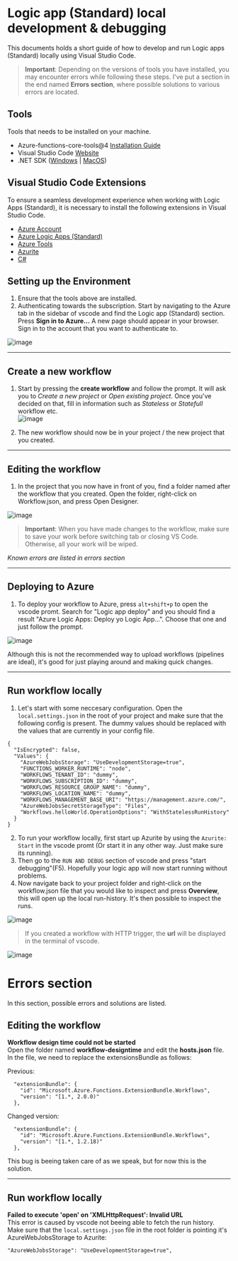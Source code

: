 # Logic app (Standard) local development & debugging 
This documents holds a short guide of how to develop and run Logic apps (Standard) locally using Visual Studio Code.

> **Important**: Depending on the versions of tools you have installed, you may encounter errors while following these steps. I've put a section in the end named **Errors section**, where possible solutions to various errors are located. 

## Tools
Tools that needs to be installed on your machine. 
- Azure-functions-core-tools@4 [Installation Guide](https://learn.microsoft.com/en-us/azure/azure-functions/functions-run-local?tabs=v4%2Cmacos%2Ccsharp%2Cportal%2Cbash)
- Visual Studio Code [Website](https://code.visualstudio.com/)
- .NET SDK ([Windows](https://dotnet.microsoft.com/en-us/download/visual-studio-sdks) | [MacOS](https://dotnet.microsoft.com/en-us/download))
  

## Visual Studio Code Extensions 
To ensure a seamless development experience when working with Logic Apps (Standard), it is necessary to install the following extensions in Visual Studio Code.
- [Azure Account](https://marketplace.visualstudio.com/items?itemName=ms-vscode.azure-account)
- [Azure Logic Apps (Standard)](https://marketplace.visualstudio.com/items?itemName=ms-azuretools.vscode-azurelogicapps)
- [Azure Tools](https://marketplace.visualstudio.com/items?itemName=ms-vscode.vscode-node-azure-pack)
- [Azurite](https://marketplace.visualstudio.com/items?itemName=Azurite.azurite)
- [C#](https://marketplace.visualstudio.com/items?itemName=ms-dotnettools.csharp)

## Setting up the Environment 
1. Ensure that the tools above are installed. 
2. Authenticating towards the subscription. Start by navigating to the Azure tab in the sidebar of vscode and find the Logic app (Standard) section. Press **Sign in to Azure...** A new page should appear in your browser. Sign in to the account that you want to authenticate to. 

![image](https://i.gyazo.com/cc1dfde58cc95f33827969e577035eb2.png)

---

## Create a new workflow 
1. Start by pressing the **create workflow** and follow the prompt. It will ask you to *Create a new project* or *Open existing project*. Once you've decided on that, fill in information such as *Stateless* or *Statefull* workflow etc.  
![image](https://i.gyazo.com/b346175af0cff160c236d6de52383252.png)

2. The new workflow should now be in your project / the new project that you created.

---

## Editing the workflow 
1. In the project that you now have in front of you, find a folder named after the workflow that you created. Open the folder, right-click on Workflow.json, and press Open Designer.

![image](https://i.gyazo.com/693e1564ac94505ae57064616c68ffa1.png)

> **Important**: When you have made changes to the workflow, make sure to save your work before switching tab or closing VS Code. Otherwise, all your work will be wiped.


*Known errors are listed in errors section*

---

## Deploying to Azure 
1. To deploy your workflow to Azure, press `alt+shift+p` to open the vscode promt. Search for "Logic app deploy" and you should find a result "Azure Logic Apps: Deploy yo Logic App...". Choose that one and just follow the prompt.

![image](https://i.gyazo.com/dd305d6d5e0b338f7ee088dc7d1ee34c.png)

Although this is not the recommended way to upload workflows (pipelines are ideal), it's good for just playing around and making quick changes. 

--- 

## Run workflow locally
1. Let's start with some neccesary configuration. Open the `local.settings.json` in the root of your project and make sure that the following config is present. The dummy values should be replaced with the values that are currently in your config file. 
```
{
  "IsEncrypted": false,
  "Values": {
    "AzureWebJobsStorage": "UseDevelopmentStorage=true",
    "FUNCTIONS_WORKER_RUNTIME": "node",
    "WORKFLOWS_TENANT_ID": "dummy",
    "WORKFLOWS_SUBSCRIPTION_ID": "dummy",
    "WORKFLOWS_RESOURCE_GROUP_NAME": "dummy",
    "WORKFLOWS_LOCATION_NAME": "dummy",
    "WORKFLOWS_MANAGEMENT_BASE_URI": "https://management.azure.com/",
    "AzureWebJobsSecretStorageType": "Files",
    "Workflows.helloWorld.OperationOptions": "WithStatelessRunHistory"
  }
}
```
2. To run your workflow locally, first start up Azurite by using the `Azurite: Start` in the vscode promt (Or start it in any other way. Just make sure its running).  
3. Then go to the `RUN AND DEBUG` section of vscode and press "start debugging"(F5). Hopefully your logic app will now start running without problems. 
4. Now navigate back to your project folder and right-click on the workflow.json file that you would like to inspect and press **Overview**, this will open up the local run-history. It's then possible to inspect the runs. 

![image](https://i.gyazo.com/b9d026c735c835343ed935c1339cab11.png)

> If you created a workflow with HTTP trigger, the **url** will be displayed in the terminal of vscode. 

![image](https://i.gyazo.com/c02a8ea20fb01106e5d26bda6817459d.png)


# Errors section 
In this section, possible errors and solutions are listed. 

## Editing the workflow 
**Workflow design time could not be started**  
Open the folder named **workflow-designtime** and edit the **hosts.json** file. In the file, we need to replace the extensionsBundle as follows: 

Previous:
```
  "extensionBundle": {
    "id": "Microsoft.Azure.Functions.ExtensionBundle.Workflows",
    "version": "[1.*, 2.0.0)"
  },
```  
Changed version: 
```
  "extensionBundle": {
    "id": "Microsoft.Azure.Functions.ExtensionBundle.Workflows",
    "version": "[1.*, 1.2.18)"
  },
```

This bug is beeing taken care of as we speak, but for now this is the solution. 

--- 


## Run workflow locally
**Failed to execute 'open' on 'XMLHttpRequest': Invalid URL**  
This error is caused by vscode not beeing able to fetch the run history. Make sure that the `local.settings.json` file in the root folder is pointing it's AzureWebJobsStorage to Azurite: 
```
"AzureWebJobsStorage": "UseDevelopmentStorage=true",
```
